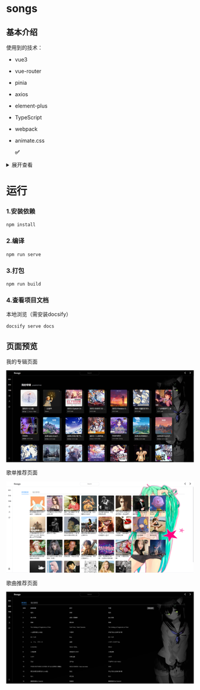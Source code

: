 # songs

## 基本介绍

使用到的技术：

- vue3

- vue-router

- pinia

- axios

- element-plus

- TypeScript

- webpack

- animate.css

  

  **✅**

<details>
    <summary>展开查看</summary>
    **123**
</details>


  # 运行

### 1.安装依赖

```
npm install
```

### 2.编译

```
npm run serve
```

### 3.打包

```
npm run build
```

### 4.查看项目文档

本地浏览（需安装docsify）

```
docsify serve docs
```

## 页面预览

我的专辑页面

![](https://github.com/GP-root/Songs/blob/main/docs/img/3.png?raw=true)



歌单推荐页面

![](https://github.com/GP-root/Songs/blob/main/docs/img/4.png?raw=true)



歌曲推荐页面

![](https://github.com/GP-root/Songs/blob/main/docs/img/5.png?raw=true)



